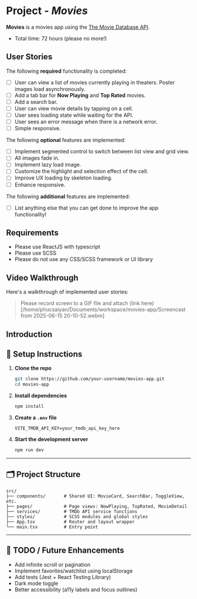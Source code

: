 # Project - _Movies_

**Movies** is a movies app using the [The Movie Database API](https://developers.themoviedb.org/3).

- Total time: 72 hours (please no more!)

## User Stories

The following **required** functionality is completed:

- [ ] User can view a list of movies currently playing in theaters. Poster images load asynchronously.
- [ ] Add a tab bar for **Now Playing** and **Top Rated** movies.
- [ ] Add a search bar.
- [ ] User can view movie details by tapping on a cell.
- [ ] User sees loading state while waiting for the API.
- [ ] User sees an error message when there is a network error.
- [ ] Simple responsive.

The following **optional** features are implemented:

- [ ] Implement segmented control to switch between list view and grid view.
- [ ] All images fade in.
- [ ] Implement lazy load image.
- [ ] Customize the highlight and selection effect of the cell.
- [ ] Improve UX loading by skeleton loading.
- [ ] Enhance responsive.

The following **additional** features are implemented:

- [ ] List anything else that you can get done to improve the app functionality!

## Requirements

- Please use ReactJS with typescript
- Please use SCSS
- Please do not use any CSS/SCSS framework or UI library

## Video Walkthrough

Here's a walkthrough of implemented user stories:

> Please record screen to a GIF file and attach (link here)[/home/phucsaiyan/Documents/workspace/movies-app/Screencast from 2025-06-15 20-10-52.webm]

## Introduction

## 🔧 Setup Instructions

1. **Clone the repo**
   
   ```bash
   git clone https://github.com/your-username/movies-app.git
   cd movies-app
   ```

2. **Install dependencies**

   ```bash
   npm install
   ```

3. **Create a `.env` file**

   ```
   VITE_TMDB_API_KEY=your_tmdb_api_key_here
   ```

4. **Start the development server**

   ```bash
   npm run dev
   ```

---

## 🗂️ Project Structure

```
src/
├── components/       # Shared UI: MovieCard, SearchBar, ToggleView, etc.
├── pages/            # Page views: NowPlaying, TopRated, MovieDetail
├── services/         # TMDb API service functions
├── styles/           # SCSS modules and global styles
├── App.tsx           # Router and layout wrapper
└── main.tsx          # Entry point
```
---
## 📌 TODO / Future Enhancements

- Add infinite scroll or pagination
- Implement favorites/watchlist using localStorage
- Add tests (Jest + React Testing Library)
- Dark mode toggle
- Better accessibility (a11y labels and focus outlines)
````
